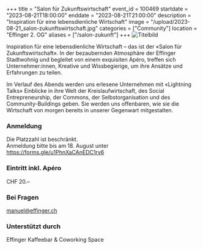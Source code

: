 +++
title = "Salon für Zukunftswirtschaft"
event_id = 100469
startdate = "2023-08-21T18:00:00"
enddate = "2023-08-21T21:00:00"
description = "Inspiration für eine lebensdienliche Wirtschaft"
image = "/upload/2023-08-21_salon-zukunftswirtschaft.jpg"
categories = ["Community"]
location = "Effinger 2. OG"
aliases = ["/salon-zukunft"]
+++
![Titelbild](/upload/2023-08-21_salon-zukunftswirtschaft.jpg)
       
Inspiration für eine lebensdienliche Wirtschaft – das ist der «Salon für Zukunftswirtschaft». In der bezaubernden Atmosphäre der Effinger Stadtwohnig und begleitet von einem exquisiten Apèro, treffen sich Unternehmer:innen, Kreative und Wissbegierige, um ihre Ansätze und Erfahrungen zu teilen.

Im Verlauf des Abends werden uns erlesene Unternehmen mit «Lightning Talks» Einblicke in ihre Welt der Kreislaufwirtschaft, des Social Entrepreneurship, der Commons, der Selbstorganisation und des Community-Buildings geben. Sie werden uns offenbaren, wie sie die Wirtschaft von morgen bereits in unserer Gegenwart mitgestalten.

### Anmeldung
Die Platzzahl ist beschränkt. \
Anmeldung bitte bis am 18. August unter https://forms.gle/u1PhnXaCAnEDC1rv6

### Eintritt inkl. Apéro
CHF 20.–

### Bei Fragen
manuel@effinger.ch

### Unterstützt durch
Effinger Kaffeebar & Coworking Space
